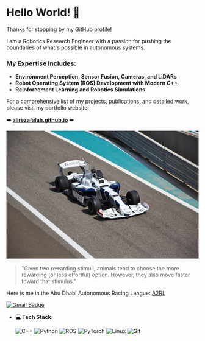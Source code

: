 <!--# Hi there, I'm Ali Falah 👋

Thanks for stopping by my GitHub profile!

Please refer to my main profile [here](https://github.com/Ali-Falah-Humda).

Looking forward to connecting with you there!

!![robot](!_.jpg)


**falireza/falireza** is a ✨ _special_ ✨ repository because its `README.md` (this file) appears on your GitHub profile.

Here are some ideas to get you started:

- 🔭 I’m currently working on ...
- 🌱 I’m currently learning ...
- 👯 I’m looking to collaborate on ...
- 🤔 I’m looking for help with ...
- 💬 Ask me about ...
- 📫 How to reach me: ...
- 😄 Pronouns: ...
- ⚡ Fun fact: ...
-->

# Hello World! 🌌

<!--![robot](/images/!_.jpg)-->

Thanks for stopping by my GitHub profile!

<p align='left'>
I am a Robotics Research Engineer with a passion for pushing the boundaries of what's possible in autonomous systems.
</p>

### My Expertise Includes:
- **Environment Perception, Sensor Fusion, Cameras, and LiDARs**  
- **Robot Operating System (ROS) Development with Modern C++**  
- **Reinforcement Learning and Robotics Simulations**

For a comprehensive list of my projects, publications, and detailed work, please visit my portfolio website:

**➡️ [alirezafalah.github.io](https://alirezafalah.github.io) ⬅️**


![A2RL](/images/car2.jpg)

> "Given two rewarding stimuli, animals tend to choose the more rewarding (or less effortful) option. However, they also move faster toward that stimulus."

Here is me in the Abu Dhabi Autonomous Racing League: [A2RL](/images/withcar.jpg)


[![Gmail Badge](https://img.shields.io/badge/Gmail-313131?style=for-the-badge&logo=gmail&logoColor=red)](mailto:falirezah94@gmail.com)

-   **💻 Tech Stack:**

    ![C++](https://img.shields.io/badge/C++-00599C?style=for-the-badge&logo=cplusplus&logoColor=white)
    ![Python](https://img.shields.io/badge/Python-3776AB?style=for-the-badge&logo=python&logoColor=white)
    ![ROS](https://img.shields.io/badge/ROS-22314E?style=for-the-badge&logo=ros&logoColor=white)
    ![PyTorch](https://img.shields.io/badge/PyTorch-EE4C2C?style=for-the-badge&logo=pytorch&logoColor=white)
    ![Linux](https://img.shields.io/badge/Linux-FCC624?style=for-the-badge&logo=linux&logoColor=black)
    ![Git](https://img.shields.io/badge/GIT-E44C30?style=for-the-badge&logo=git&logoColor=white)

<!--
![Your Picture](DSC097652.jpg)


```python
def main():
    name = "[Your Name]"
    location = "[Your Location]"
    favorite_editor = "[Your Favorite Editor]"

    print(f"\nName: {name}")
    print(f"Living in: {location}")
    print(f"Favourite editor: {favorite_editor}\n")

if __name__ == "__main__":
    main()
